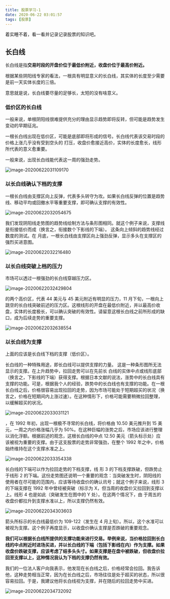 ```yaml
---
title: 股票学习-1
date: 2020-06-22 03:01:57
tags: [股票]
---
```


着实睡不着，看一看并记录记录股票的知识吧。

## 长白线

长白线是指**交易时段的开盘价位于最低价附近，收盘价位于最高价附近。**

根据某些阴阳线专家的看法，一根具有明显意义的长白线，其实体的长度至少需要是前一天实体长度的三倍。

意思就是说，长白线要尽量的足够长，太短的没有啥意义。

### 低价区的长白线

一般来说，单根阴阳线很难提供充分的理由显示趋势即将反转，但可能是趋势发生变动的早期征兆。

一根长白线出现在低价区，可能是底部即将形成的信号。长白线代表该交易时段的价格上涨几乎没有受到空头的 打压，收盘价愈接近高价，实体的长度愈长，线形所代表的意义愈重要。

一般来说，出现长白线能代表这一周的强劲走势。

![image-20200622031109170](C:\Users\ma\AppData\Roaming\Typora\typora-user-images\image-20200622031109170.png)

### 以长白线确认下档的支撑

一根长白线由支撑区向上反弹，代表多头转守为攻。如果长白线反弹的位置是趋势线、移动平均或回撤水平等重要支撑，即可确认支撑的有效性。

![image-20200622032054675](C:\Users\ma\AppData\Roaming\Typora\typora-user-images\image-20200622032054675.png)

我们发现阴阳线走势图的趋势线绘制方法与条形图相同。就这个例子来说，支撑线是衔接低价而成（换言之，衔接数个下影线的下端）。 这条向上倾斜的趋势线经过数度的测试。在 月底，一根长白线由支撑区向上强劲反弹，显示多头在支撑区的强烈买进意图。

![image-20200622032216480](C:\Users\ma\AppData\Roaming\Typora\typora-user-images\image-20200622032216480.png)

### 以长白线突破上档的压力

市场可以透过一根强劲的长白线穿越压力区。

![image-20200622032429804](C:\Users\ma\AppData\Roaming\Typora\typora-user-images\image-20200622032429804.png)

的两个高价区，代表 44 美元与 45 美元附近有明显的压力，11 月下旬，一根向上跳空的长白线突破前述的压力区。这根线形的开盘在最低价附近，并以最高价收盘，实体的长度极长，可以确认突破的有效性。请留意这根长白线之前所形成的缺口，成为后续走势的重要支撑。

![image-20200622032638554](C:\Users\ma\AppData\Roaming\Typora\typora-user-images\image-20200622032638554.png)

### 以长白线为支撑

上面的应该是长白线下档的支撑（低价区）。

长白线的一种特殊用途，即长白线可以提供支撑的力量。 这是一种条形图所无法显示的支撑。在上升趋势中，拉回走势可以在先前长 白线的实体中点或线形底部（换言之，下影线的下端）获得支撑。根据日本文献的说法，涨势中的长白线具有支撑的功能。可是，根据我个人的经验，跌势中的长白线也有支撑的功能。在一根长白线之后，价格很容易出现拉回的走势，因为市场可能处于短期超买的状况（换言之，价格在短期间内上涨过速）。在这种情形下，价格可能需要稍微拉回整理，以缓解超买的状况。

![image-20200622033031121](C:\Users\ma\AppData\Roaming\Typora\typora-user-images\image-20200622033031121.png)

，在 1992 年初，出现一根极不寻常的长白线，将价格由 10.50 美元推升到 15 美元，一周之内价格涨幅几乎为 50%。在这种巨幅的涨势之后，市场应该进行整理以消化浮额。根据前述的观念，这根长白线的中点 12.50 美元（箭头标示处）应该被视为重要的支撑。由于这支股票的走势非常强劲，在整个 1992 年之中，价格始终维持在这个支撑水准之上。

![image-20200622033354338](C:\Users\ma\AppData\Roaming\Typora\typora-user-images\image-20200622033354338.png)

长白线的下端可以作为拉回走势的下档支撑，线 形 3 的下档支撑跌破，但跌势止于线形 2 的下端。这份走势图还说明一个重要的观念：当突破发生时，阴阳线的使用者在尽可能的范围内，应该等待收盘价的确认讯号；就这个例子来说，线形 3 的下端支撑在 1992 年中曾经被突破（标示为 X，但当周的收盘价又拉回到支撑以上。线形 4 也是如此（突破发生在图中的 Y 处）。在这两个情况下，由 于周五的收盘价都拉升到支撑水准以上，所以支撑仍然有效。

![image-20200622034303603](C:\Users\ma\AppData\Roaming\Typora\typora-user-images\image-20200622034303603.png)

箭头所标示的长白线最低价为 109-122（发生在 4 月上旬）。所以，这个水准可以被视为支撑。这个例子再度显示，以收盘价确认支撑是否跌破的重要观念。

**我们可以根据长白线所提供的支撑功能来进行交易。举例来说，当价格拉回到长白线的中点附近时进场买进，并以长白线的下端（包括下影线在内）作为支撑。如果收盘价跌破支撑，应该考虑了结多头头寸。如果支撑是在盘中被跌破，但收盘价拉回至支撑以上，这种情况我认为下档的支撑仍然有效。**

我们的一位法人客户向我表示，他发现在长白线之后，价格经常会拉回。我告诉他，这种走势相当正常，因为在长白线之后，市场往往是处于超买的状态，所以很容易拉回。于是，我建议他将长白线视为支撑，并在随后的拉回走势中买进。

![image-20200622034732092](C:\Users\ma\AppData\Roaming\Typora\typora-user-images\image-20200622034732092.png)